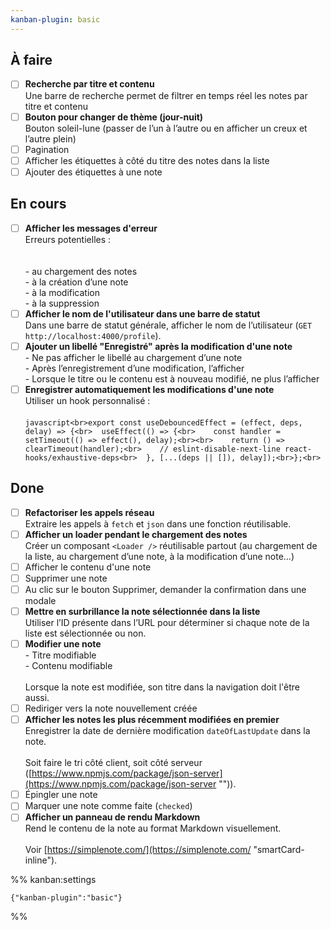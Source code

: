 ```yaml
---
kanban-plugin: basic
---
```


## À faire

- [ ] **Recherche par titre et contenu**<br>Une barre de recherche permet de filtrer en temps réel les notes par titre et contenu
- [ ] **Bouton pour changer de thème (jour-nuit)**<br>Bouton soleil-lune (passer de l’un à l’autre ou en afficher un creux et l’autre plein)
- [ ] Pagination
- [ ] Afficher les étiquettes à côté du titre des notes dans la liste
- [ ] Ajouter des étiquettes à une note

## En cours

- [ ] **Afficher les messages d'erreur**<br>Erreurs potentielles :<br><br><br>\- au chargement des notes<br>\- à la création d’une note<br>\- à la modification<br>\- à la suppression
- [ ] **Afficher le nom de l'utilisateur dans une barre de statut**<br>Dans une barre de statut générale, afficher le nom de l’utilisateur (`GET http://localhost:4000/profile`).
- [ ] **Ajouter un libellé "Enregistré" après la modification d'une note**<br>- Ne pas afficher le libellé au chargement d’une note<br>- Après l’enregistrement d’une modification, l’afficher<br>- Lorsque le titre ou le contenu est à nouveau modifié, ne plus l’afficher
- [ ] **Enregistrer automatiquement les modifications d'une note**<br>Utiliser un hook personnalisé :<br><br>`javascript<br>export const useDebouncedEffect = (effect, deps, delay) => {<br>  useEffect(() => {<br>    const handler = setTimeout(() => effect(), delay);<br><br>    return () => clearTimeout(handler);<br>    // eslint-disable-next-line react-hooks/exhaustive-deps<br>  }, [...(deps || []), delay]);<br>};<br>`

## Done

- [ ] **Refactoriser les appels réseau**<br>Extraire les appels à `fetch` et `json` dans une fonction réutilisable.
- [ ] **Afficher un loader pendant le chargement des notes**<br>Créer un composant `<Loader />` réutilisable partout (au chargement de la liste, au chargement d’une note, à la modification d’une note…)
- [ ] Afficher le contenu d'une note
- [ ] Supprimer une note
- [ ] Au clic sur le bouton Supprimer, demander la confirmation dans une modale
- [ ] **Mettre en surbrillance la note sélectionnée dans la liste**<br>Utiliser l’ID présente dans l’URL pour déterminer si chaque note de la liste est sélectionnée ou non.
- [ ] **Modifier une note**<br>- Titre modifiable<br>- Contenu modifiable<br><br>Lorsque la note est modifiée, son titre dans la navigation doit l'être aussi.
- [ ] Rediriger vers la note nouvellement créée
- [ ] **Afficher les notes les plus récemment modifiées en premier**<br>Enregistrer la date de dernière modification `dateOfLastUpdate` dans la note.<br><br>Soit faire le tri côté client, soit côté serveur ([https://www.npmjs.com/package/json-server](https://www.npmjs.com/package/json-server "‌")).
- [ ] Épingler une note
- [ ] Marquer une note comme faite (`checked`)
- [ ] **Afficher un panneau de rendu Markdown**<br>Rend le contenu de la note au format Markdown visuellement.<br><br>Voir [https://simplenote.com/](https://simplenote.com/ "smartCard-inline").

%% kanban:settings

```
{"kanban-plugin":"basic"}
```

%%
